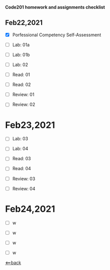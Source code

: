 **Code201 homework and assignments checklist**

## **Feb22,2021**

- [X] Porfessional Competency Self-Assessment
- [ ] Lab: 01a
- [ ] Lab: 01b
- [ ] Lab: 02
- [ ] Read: 01
- [ ] Read: 02
- [ ] Review: 01
- [ ] Review: 02


# **Feb23,2021**

- [ ] Lab: 03
- [ ] Lab: 04
- [ ] Read: 03
- [ ] Read: 04
- [ ] Review: 03
- [ ] Review: 04


# **Feb24,2021**

- [ ] w
- [ ] w
- [ ] w
- [ ] w





[<==back](README.md)
